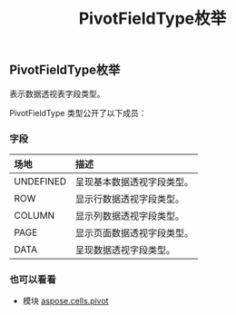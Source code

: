 ﻿---
title: PivotFieldType枚举
second_title: Aspose.Cells for Python via .NET API 参考资料
description:
type: docs
weight: 170
url: /zh/python-net/aspose.cells.pivot/pivotfieldtype/
is_root: false
---
##  PivotFieldType枚举
表示数据透视表字段类型。



PivotFieldType 类型公开了以下成员：

### 字段
|场地|描述|
| :- | :- |
| UNDEFINED |呈现基本数据透视字段类型。|
| ROW |显示行数据透视字段类型。|
| COLUMN |显示列数据透视字段类型。|
| PAGE |显示页面数据透视字段类型。|
| DATA |呈现数据透视字段类型。|



### 也可以看看
* 模块 [aspose.cells.pivot](..)
